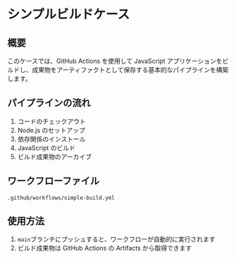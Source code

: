 # シンプルビルドケース

## 概要

このケースでは、GitHub Actions を使用して JavaScript アプリケーションをビルドし、成果物をアーティファクトとして保存する基本的なパイプラインを構築します。

## パイプラインの流れ

1. コードのチェックアウト
2. Node.js のセットアップ
3. 依存関係のインストール
4. JavaScript のビルド
5. ビルド成果物のアーカイブ

## ワークフローファイル

`.github/workflows/simple-build.yml`

## 使用方法

1. `main`ブランチにプッシュすると、ワークフローが自動的に実行されます
2. ビルド成果物は GitHub Actions の Artifacts から取得できます

